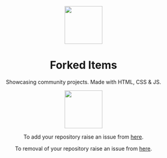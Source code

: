 <p align="center"><a href="#"><img src="https://oyepriyansh.pages.dev/2023032834533.gif" width="100"></a></p>
<h1 align="center"> Forked Items </h3>
<p align="center"> Showcasing community projects. Made with HTML, CSS & JS. </p>
<p align="center"> <a href="#"><img src="https://oyepriyansh.pages.dev/22445435463554.svg" width=100"></a></p>

 
<p align="center">To add your repository raise an issue from <a href="https://github.com/forked-item/.github/issues/new?assignees=&labels=showcase&template=add-on.yml&title=Please+fork+my+repo">here</a>. </p> 
<p align="center">To removal of your repository raise an issue from <a href="https://github.com/forked-item/.github/issues/new?assignees=&labels=removal&template=removal.yml&title=Kindly+remove+my+project">here</a>. </p>
